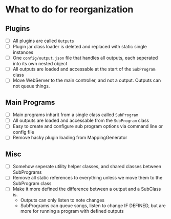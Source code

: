 # What to do for reorganization
## Plugins
- [ ] All plugins are called `Outputs`
- [ ] Plugin jar class loader is deleted and replaced with static single instances
- [ ] One `config/output.json` file that handles all outputs, each seperated into its own nested object
- [ ] All outputs are loaded and accessable at the start of the `SubProgram` class
- [ ] Move WebServer to the main controller, and not a output. Outputs can not queue things.

## Main Programs
- [ ] Main programs inharit from a single class called `SubProgram`
- [ ] All outputs are loaded and accessable from the `SubProgram` class
- [ ] Easy to create and configure sub program options via command line or config file
- [ ] Remove hacky plugin loading from MappingGenerator

## Misc
- [ ] Somehow seperate utility helper classes, and shared classes between SubPrograms
- [ ] Remove all static references to everything unless we move them to the SubProgram class
- [ ] Make it more defined the difference between a output and a SubClass is.
  - Outputs can only listen to note changes
  - SubPrograms can queue songs, listen to change IF DEFINED, but are more for running a program with defined outputs
